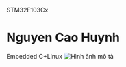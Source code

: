 STM32F103Cx
# Nguyen Cao Huynh
Embedded C+Linux
![Hình ảnh mô tả]([https://github.com/username/repository/raw/main/images/example.png](https://github.com/NGUYENCAOHUYNH/STM32F103Cx/blob/d8c6964fa90125fe4c065e4d44b36d432a7c36d0/Timer/6f381f75-99f4-4ed6-a3e7-e2759d4e6618.jpg))
